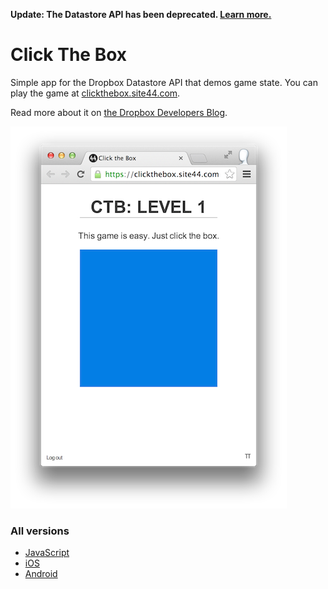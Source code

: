 **Update: The Datastore API has been deprecated. [Learn more.](https://blogs.dropbox.com/developers/2015/04/deprecating-the-sync-and-datastore-apis/)**

# Click The Box

Simple app for the Dropbox Datastore API that demos game state. You can play the game at [clickthebox.site44.com](https://clickthebox.site44.com).

Read more about it on [the Dropbox Developers Blog](https://www.dropbox.com/developers/blog/83/click-the-box-a-cross-platform-open-source-game-using-the-datastore-api).

![Screenshot](screenshot.png)

### All versions

* [JavaScript](https://github.com/dropbox/ClickTheBox-js)
* [iOS](https://github.com/dropbox/ClickTheBox-ios)
* [Android](https://github.com/dropbox/ClickTheBox-android)
